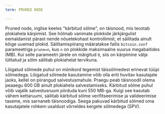 ```yaml
---
term: PRUNED NODE

---
```

Pruned node, inglise keeles "kärbitud sõlme", on täisnood, mis teostab plokiahela kärpimist. See hõlmab vanimate plokkide järkjärgulist eemaldamist pärast nende nõuetekohast kontrollimist, et säilitada ainult kõige uuemad plokid. Säilitamispiirang määratakse failis `bitcoin.conf` parameetriga `prune=n`, kus `n` on plokkide maksimaalne suurus megabaitides (MB). Kui selle parameetri järele on märgitud `0`, siis on kärpimine välja lülitatud ja sõlm säilitab plokiahelat tervikuna.

Lõigatud sõlmede puhul on mõnikord tegemist täissõlmedest erinevat tüüpi sõlmedega. Lõigatud sõlmede kasutamine võib olla eriti huvitav kasutajate jaoks, kellel on piirangud salvestusmahule. Praegu peab täisnoodil olema peaaegu 600 GB ainult plokiahela salvestamiseks. Kärbitud sõlme puhul võib vajalik salvestusruum piirduda kuni 550 MB-ga. Kuigi see kasutab vähem kettaruumi, säilitab kärbitud sõlme verifitseerimise ja valideerimise taseme, mis sarnaneb täisnoodiga. Seega pakuvad kärbitud sõlmed oma kasutajatele rohkem usaldust võrreldes kergete sõlmedega (SPV).